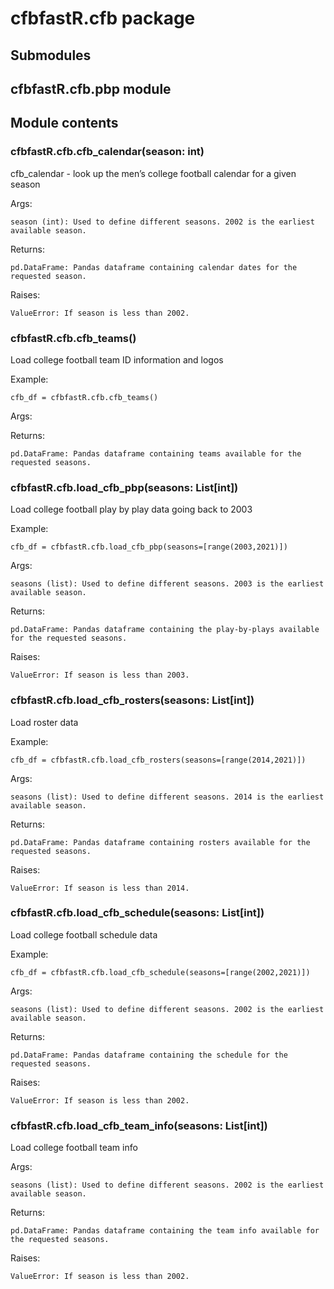 # cfbfastR.cfb package

## Submodules

## cfbfastR.cfb.pbp module

## Module contents


### cfbfastR.cfb.cfb_calendar(season: int)
cfb_calendar - look up the men’s college football calendar for a given season

Args:

    season (int): Used to define different seasons. 2002 is the earliest available season.

Returns:

    pd.DataFrame: Pandas dataframe containing calendar dates for the requested season.

Raises:

    ValueError: If season is less than 2002.


### cfbfastR.cfb.cfb_teams()
Load college football team ID information and logos

Example:

    cfb_df = cfbfastR.cfb.cfb_teams()

Args:

Returns:

    pd.DataFrame: Pandas dataframe containing teams available for the requested seasons.


### cfbfastR.cfb.load_cfb_pbp(seasons: List[int])
Load college football play by play data going back to 2003

Example:

    cfb_df = cfbfastR.cfb.load_cfb_pbp(seasons=[range(2003,2021)])

Args:

    seasons (list): Used to define different seasons. 2003 is the earliest available season.

Returns:

    pd.DataFrame: Pandas dataframe containing the play-by-plays available for the requested seasons.

Raises:

    ValueError: If season is less than 2003.


### cfbfastR.cfb.load_cfb_rosters(seasons: List[int])
Load roster data

Example:

    cfb_df = cfbfastR.cfb.load_cfb_rosters(seasons=[range(2014,2021)])

Args:

    seasons (list): Used to define different seasons. 2014 is the earliest available season.

Returns:

    pd.DataFrame: Pandas dataframe containing rosters available for the requested seasons.

Raises:

    ValueError: If season is less than 2014.


### cfbfastR.cfb.load_cfb_schedule(seasons: List[int])
Load college football schedule data

Example:

    cfb_df = cfbfastR.cfb.load_cfb_schedule(seasons=[range(2002,2021)])

Args:

    seasons (list): Used to define different seasons. 2002 is the earliest available season.

Returns:

    pd.DataFrame: Pandas dataframe containing the schedule for the requested seasons.

Raises:

    ValueError: If season is less than 2002.


### cfbfastR.cfb.load_cfb_team_info(seasons: List[int])
Load college football team info

Args:

    seasons (list): Used to define different seasons. 2002 is the earliest available season.

Returns:

    pd.DataFrame: Pandas dataframe containing the team info available for the requested seasons.

Raises:

    ValueError: If season is less than 2002.

